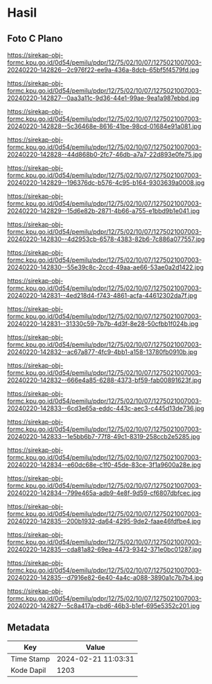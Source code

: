 # Hasil

## Foto C Plano

https://sirekap-obj-formc.kpu.go.id/0d54/pemilu/pdpr/12/75/02/10/07/1275021007003-20240220-142826--2c976f22-ee9a-436a-8dcb-65bf5f4579fd.jpg

https://sirekap-obj-formc.kpu.go.id/0d54/pemilu/pdpr/12/75/02/10/07/1275021007003-20240220-142827--0aa3a11c-9d36-44e1-99ae-9ea1a987ebbd.jpg

https://sirekap-obj-formc.kpu.go.id/0d54/pemilu/pdpr/12/75/02/10/07/1275021007003-20240220-142828--5c36468e-8616-41be-98cd-01684e91a081.jpg

https://sirekap-obj-formc.kpu.go.id/0d54/pemilu/pdpr/12/75/02/10/07/1275021007003-20240220-142828--44d868b0-2fc7-46db-a7a7-22d893e0fe75.jpg

https://sirekap-obj-formc.kpu.go.id/0d54/pemilu/pdpr/12/75/02/10/07/1275021007003-20240220-142829--196376dc-b576-4c95-b164-9303639a0008.jpg

https://sirekap-obj-formc.kpu.go.id/0d54/pemilu/pdpr/12/75/02/10/07/1275021007003-20240220-142829--15d6e82b-2871-4b66-a755-e1bbd9b1e041.jpg

https://sirekap-obj-formc.kpu.go.id/0d54/pemilu/pdpr/12/75/02/10/07/1275021007003-20240220-142830--4d2953cb-6578-4383-82b6-7c886a077557.jpg

https://sirekap-obj-formc.kpu.go.id/0d54/pemilu/pdpr/12/75/02/10/07/1275021007003-20240220-142830--55e39c8c-2ccd-49aa-ae66-53ae0a2d1422.jpg

https://sirekap-obj-formc.kpu.go.id/0d54/pemilu/pdpr/12/75/02/10/07/1275021007003-20240220-142831--4ed218d4-f743-4861-acfa-44612302da7f.jpg

https://sirekap-obj-formc.kpu.go.id/0d54/pemilu/pdpr/12/75/02/10/07/1275021007003-20240220-142831--31330c59-7b7b-4d3f-8e28-50cfbb1f024b.jpg

https://sirekap-obj-formc.kpu.go.id/0d54/pemilu/pdpr/12/75/02/10/07/1275021007003-20240220-142832--ac67a877-4fc9-4bb1-a158-13780fb0910b.jpg

https://sirekap-obj-formc.kpu.go.id/0d54/pemilu/pdpr/12/75/02/10/07/1275021007003-20240220-142832--666e4a85-6288-4373-bf59-fab00891623f.jpg

https://sirekap-obj-formc.kpu.go.id/0d54/pemilu/pdpr/12/75/02/10/07/1275021007003-20240220-142833--6cd3e65a-eddc-443c-aec3-c445d13de736.jpg

https://sirekap-obj-formc.kpu.go.id/0d54/pemilu/pdpr/12/75/02/10/07/1275021007003-20240220-142833--1e5bb6b7-77f8-49c1-8319-258ccb2e5285.jpg

https://sirekap-obj-formc.kpu.go.id/0d54/pemilu/pdpr/12/75/02/10/07/1275021007003-20240220-142834--e60dc68e-c1f0-45de-83ce-3f1a9600a28e.jpg

https://sirekap-obj-formc.kpu.go.id/0d54/pemilu/pdpr/12/75/02/10/07/1275021007003-20240220-142834--799e465a-adb9-4e8f-9d59-cf6807dbfcec.jpg

https://sirekap-obj-formc.kpu.go.id/0d54/pemilu/pdpr/12/75/02/10/07/1275021007003-20240220-142835--200b1932-da64-4295-9de2-faae46fdfbe4.jpg

https://sirekap-obj-formc.kpu.go.id/0d54/pemilu/pdpr/12/75/02/10/07/1275021007003-20240220-142835--cda81a82-69ea-4473-9342-371e0bc01287.jpg

https://sirekap-obj-formc.kpu.go.id/0d54/pemilu/pdpr/12/75/02/10/07/1275021007003-20240220-142835--d7916e82-6e40-4a4c-a088-3890a1c7b7b4.jpg

https://sirekap-obj-formc.kpu.go.id/0d54/pemilu/pdpr/12/75/02/10/07/1275021007003-20240220-142827--5c8a417a-cbd6-46b3-b1ef-695e5352c201.jpg


## Metadata

| Key        | Value               |
| ---------- | ------------------- |
| Time Stamp | 2024-02-21 11:03:31 |
| Kode Dapil | 1203                |



